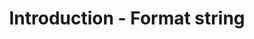 ---
title: Introduction - Format string
description: Introduction to binary exploitation with format string.
---